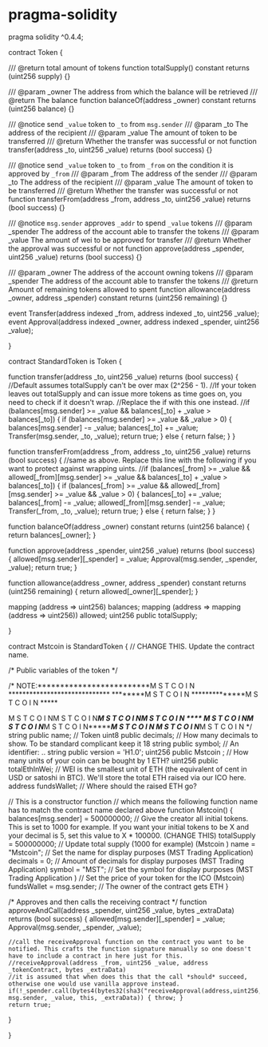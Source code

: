 # pragma-solidity


pragma solidity ^0.4.4;

contract Token {

/// @return total amount of tokens
function totalSupply() constant returns (uint256 supply) {}

/// @param _owner The address from which the balance will be retrieved
/// @return The balance
function balanceOf(address _owner) constant returns (uint256 balance) {}

/// @notice send `_value` token to `_to` from `msg.sender`
/// @param _to The address of the recipient
/// @param _value The amount of token to be transferred
/// @return Whether the transfer was successful or not
function transfer(address _to, uint256 _value) returns (bool success) {}

/// @notice send `_value` token to `_to` from `_from` on the condition it is approved by `_from`
/// @param _from The address of the sender
/// @param _to The address of the recipient
/// @param _value The amount of token to be transferred
/// @return Whether the transfer was successful or not
function transferFrom(address _from, address _to, uint256 _value) returns (bool success) {}

/// @notice `msg.sender` approves `_addr` to spend `_value` tokens
/// @param _spender The address of the account able to transfer the tokens
/// @param _value The amount of wei to be approved for transfer
/// @return Whether the approval was successful or not
function approve(address _spender, uint256 _value) returns (bool success) {}

/// @param _owner The address of the account owning tokens
/// @param _spender The address of the account able to transfer the tokens
/// @return Amount of remaining tokens allowed to spent
function allowance(address _owner, address _spender) constant returns (uint256 remaining) {}

event Transfer(address indexed _from, address indexed _to, uint256 _value);
event Approval(address indexed _owner, address indexed _spender, uint256 _value);

}

contract StandardToken is Token {

function transfer(address _to, uint256 _value) returns (bool success) {
    //Default assumes totalSupply can't be over max (2^256 - 1).
    //If your token leaves out totalSupply and can issue more tokens as time goes on, you need to check if it doesn't wrap.
    //Replace the if with this one instead.
    //if (balances[msg.sender] >= _value && balances[_to] + _value > balances[_to]) {
    if (balances[msg.sender] >= _value && _value > 0) {
        balances[msg.sender] -= _value;
        balances[_to] += _value;
        Transfer(msg.sender, _to, _value);
        return true;
    } else { return false; }
}

function transferFrom(address _from, address _to, uint256 _value) returns (bool success) {
    //same as above. Replace this line with the following if you want to protect against wrapping uints.
    //if (balances[_from] >= _value && allowed[_from][msg.sender] >= _value && balances[_to] + _value > balances[_to]) {
    if (balances[_from] >= _value && allowed[_from][msg.sender] >= _value && _value > 0) {
        balances[_to] += _value;
        balances[_from] -= _value;
        allowed[_from][msg.sender] -= _value;
        Transfer(_from, _to, _value);
        return true;
    } else { return false; }
}

function balanceOf(address _owner) constant returns (uint256 balance) {
    return balances[_owner];
}

function approve(address _spender, uint256 _value) returns (bool success) {
    allowed[msg.sender][_spender] = _value;
    Approval(msg.sender, _spender, _value);
    return true;
}

function allowance(address _owner, address _spender) constant returns (uint256 remaining) {
  return allowed[_owner][_spender];
}

mapping (address => uint256) balances;
mapping (address => mapping (address => uint256)) allowed;
uint256 public totalSupply;

}

contract Mstcoin is StandardToken { // CHANGE THIS. Update the contract name.

/* Public variables of the token */

/*
NOTE:*************************M S T C O I N  *****************************
********M S T C O I N   **************M S T C O I N  *****

M S T C O I NM S T C O I N*************M S T C O I NM S T C O I N ****
M S T C O I NM S T C O I N*************M S T C O I N************M S T C O I N****
M S T C O I N***M S T C O I N
*/
string public name; // Token
uint8 public decimals; // How many decimals to show. To be standard complicant keep it 18
string public symbol; // An identifier: ..
string public version = 'H1.0';
uint256 public Mstcoin ; // How many units of your coin can be bought by 1 ETH?
uint256 public totalEthInWei; // WEI is the smallest unit of ETH (the equivalent of cent in USD or satoshi in BTC). We'll store the total ETH raised via our ICO here.
address fundsWallet; // Where should the raised ETH go?

// This is a constructor function 
// which means the following function name has to match the contract name declared above
function Mstcoin() {
    balances[msg.sender] = 500000000;               // Give the creator all initial tokens. This is set to 1000 for example. If you want your initial tokens to be X and your decimal is 5, set this value to X * 100000. (CHANGE THIS)
    totalSupply = 500000000;                        // Update total supply (1000 for example) (Mstcoin )
    name = "Mstcoin";                                   // Set the name for display purposes (MST Trading Application)
    decimals = 0;                                               // Amount of decimals for display purposes (MST Trading Application)
    symbol = "MST";                                             // Set the symbol for display purposes (MST Trading Application )
                                          // Set the price of your token for the ICO (Mstcoin)
    fundsWallet = msg.sender;                                    // The owner of the contract gets ETH
}

/* Approves and then calls the receiving contract */
function approveAndCall(address _spender, uint256 _value, bytes _extraData) returns (bool success) {
allowed[msg.sender][_spender] = _value;
Approval(msg.sender, _spender, _value);

    //call the receiveApproval function on the contract you want to be notified. This crafts the function signature manually so one doesn't have to include a contract in here just for this.
    //receiveApproval(address _from, uint256 _value, address _tokenContract, bytes _extraData)
    //it is assumed that when does this that the call *should* succeed, otherwise one would use vanilla approve instead.
    if(!_spender.call(bytes4(bytes32(sha3("receiveApproval(address,uint256,address,bytes)"))), msg.sender, _value, this, _extraData)) { throw; }
    return true;
}

}
